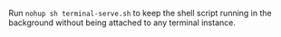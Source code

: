 
Run `nohup sh terminal-serve.sh` to keep the shell script running in the background without being attached to any terminal instance.
